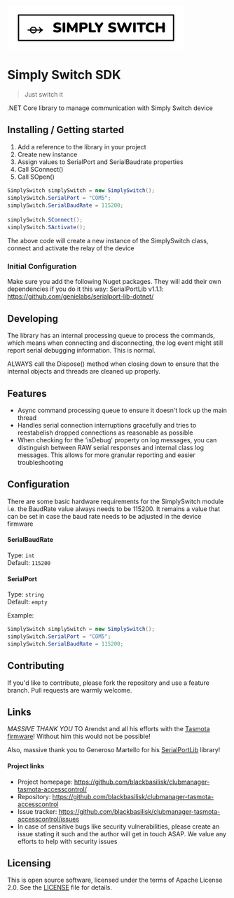 ![Logo of the project](https://raw.githubusercontent.com/blackbasilisk/clubmanager-tasmota-accesscontrol/dev/SimplySwitchLogo.png)
# Simply Switch SDK
> Just switch it

.NET Core library to manage communication with Simply Switch device

## Installing / Getting started

1. Add a reference to the library in your project
2. Create new instance
3. Assign values to SerialPort and SerialBaudrate properties
4. Call SConnect()
5. Call SOpen()

```csharp
SimplySwitch simplySwitch = new SimplySwitch();
simplySwitch.SerialPort = "COM5";
simplySwitch.SerialBaudRate = 115200;

simplySwitch.SConnect();
simplySwitch.SActivate();
```
The above code will create a new instance of the SimplySwitch class, connect and activate the relay of the device

### Initial Configuration

Make sure you add the following Nuget packages. They will add their own dependencies if you do it this way:
SerialPortLib v1.1.1:  https://github.com/genielabs/serialport-lib-dotnet/

## Developing

The library has an internal processing queue to process the commands, which means when connecting and disconnecting, 
the log event might still report serial debugging information. This is normal. 

ALWAYS call the Dispose() method when closing down to ensure that the internal objects and threads are cleaned up properly. 

## Features

* Async command processing queue to ensure it doesn't lock up the main thread
* Handles serial connection interruptions gracefully and tries to reestabelish dropped connections as reasonable as possible
* When checking for the 'isDebug' property on log messages, you can distinguish between RAW serial responses and internal class log messages. This allows for more granular reporting and easier troubleshooting

## Configuration

There are some basic hardware requirements for the SimplySwitch module i.e. the BaudRate value always needs to be 115200. It remains a value that can be set in case the baud rate needs to be adjusted in the device firmware

#### SerialBaudRate
Type: `int`  
Default: `115200`

#### SerialPort
Type: `string`  
Default: `empty`

Example:
```csharp
SimplySwitch simplySwitch = new SimplySwitch();
simplySwitch.SerialPort = "COM5";
simplySwitch.SerialBaudRate = 115200;
```

## Contributing

If you'd like to contribute, please fork the repository and use a feature branch. Pull requests are warmly welcome.

## Links

*MASSIVE THANK YOU* TO Arendst and all his efforts with the [Tasmota firmware](https://github.com/arendst/Tasmota)! Without him this would not be possible!

Also, massive thank you to Generoso Martello for his [SerialPortLib](https://github.com/genielabs/serialport-lib-dotnet) library!

#### Project links
- Project homepage: https://github.com/blackbasilisk/clubmanager-tasmota-accesscontrol/
- Repository: https://github.com/blackbasilisk/clubmanager-tasmota-accesscontrol
- Issue tracker: https://github.com/blackbasilisk/clubmanager-tasmota-accesscontrol/issues
- In case of sensitive bugs like security vulnerabilities, please create an issue stating it such and the author will get in touch ASAP. We value any efforts to help with security issues
  
## Licensing

This is open source software, licensed under the terms of Apache License 2.0. See the [LICENSE](https://github.com/blackbasilisk/clubmanager-tasmota-accesscontrol/blob/master/LICENSE) file for details.
